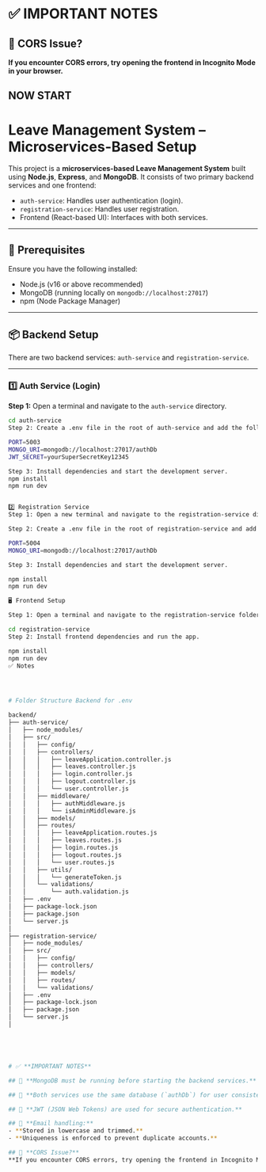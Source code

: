 # ✅ **IMPORTANT NOTES**
## 🔹 **CORS Issue?**
**If you encounter CORS errors, try opening the frontend in Incognito Mode in your browser.**

## NOW START 


# Leave Management System – Microservices-Based Setup

This project is a **microservices-based Leave Management System** built using **Node.js**, **Express**, and **MongoDB**. It consists of two primary backend services and one frontend:

- `auth-service`: Handles user authentication (login).
- `registration-service`: Handles user registration.
- Frontend (React-based UI): Interfaces with both services.

---

## 🔧 Prerequisites

Ensure you have the following installed:

- Node.js (v16 or above recommended)
- MongoDB (running locally on `mongodb://localhost:27017`)
- npm (Node Package Manager)

---

## 📦 Backend Setup

There are two backend services: `auth-service` and `registration-service`.

---

### 1️⃣ Auth Service (Login)

**Step 1:** Open a terminal and navigate to the `auth-service` directory.

```bash
cd auth-service
Step 2: Create a .env file in the root of auth-service and add the following:

PORT=5003
MONGO_URI=mongodb://localhost:27017/authDb
JWT_SECRET=yourSuperSecretKey12345

Step 3: Install dependencies and start the development server.
npm install
npm run dev


2️⃣ Registration Service
Step 1: Open a new terminal and navigate to the registration-service directory.  or just open registration-service in terminal .

Step 2: Create a .env file in the root of registration-service and add the following:

PORT=5004
MONGO_URI=mongodb://localhost:27017/authDb

Step 3: Install dependencies and start the development server.

npm install
npm run dev

🖥️ Frontend Setup

Step 1: Open a terminal and navigate to the registration-service folder (React frontend resides here).

cd registration-service
Step 2: Install frontend dependencies and run the app.

npm install
npm run dev
✅ Notes




# Folder Structure Backend for .env 

backend/
├── auth-service/
│   ├── node_modules/
│   ├── src/
│   │   ├── config/
│   │   ├── controllers/
│   │   │   ├── leaveApplication.controller.js
│   │   │   ├── leaves.controller.js
│   │   │   ├── login.controller.js
│   │   │   ├── logout.controller.js
│   │   │   └── user.controller.js
│   │   ├── middleware/
│   │   │   ├── authMiddleware.js
│   │   │   └── isAdminMiddleware.js
│   │   ├── models/
│   │   ├── routes/
│   │   │   ├── leaveApplication.routes.js
│   │   │   ├── leaves.routes.js
│   │   │   ├── login.routes.js
│   │   │   ├── logout.routes.js
│   │   │   └── user.routes.js
│   │   ├── utils/
│   │   │   └── generateToken.js
│   │   └── validations/
│   │       └── auth.validation.js
│   ├── .env
│   ├── package-lock.json
│   ├── package.json
│   └── server.js
│
├── registration-service/
│   ├── node_modules/
│   ├── src/
│   │   ├── config/
│   │   ├── controllers/
│   │   ├── models/
│   │   ├── routes/
│   │   └── validations/
│   ├── .env
│   ├── package-lock.json
│   ├── package.json
│   └── server.js
│





# ✅ **IMPORTANT NOTES**

## 🔹 **MongoDB must be running before starting the backend services.**

## 🔹 **Both services use the same database (`authDb`) for user consistency.**

## 🔹 **JWT (JSON Web Tokens) are used for secure authentication.**

## 🔹 **Email handling:**
- **Stored in lowercase and trimmed.**
- **Uniqueness is enforced to prevent duplicate accounts.**

## 🔹 **CORS Issue?**
**If you encounter CORS errors, try opening the frontend in Incognito Mode in your browser.**
